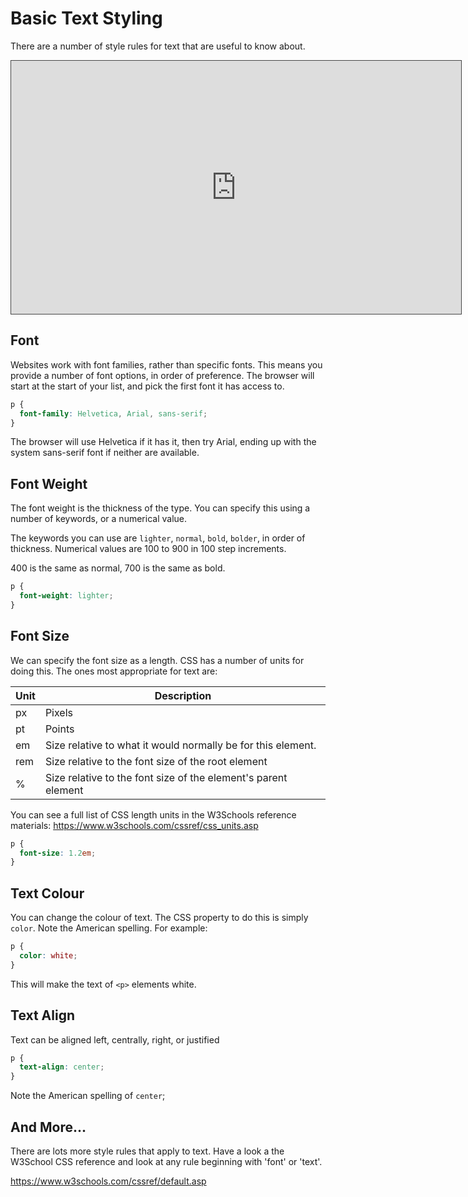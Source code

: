 # Basic Text Styling

There are a number of style rules for text that are useful to know about.

<iframe src="https://dmureplay.cloud.panopto.eu/Panopto/Pages/Embed.aspx?id=3c3f6dd8-3eea-4b00-9066-ac6001249d0e&autoplay=false&offerviewer=true&showtitle=true&showbrand=false&start=0&interactivity=all" height="405" width="720" style="border: 1px solid #464646;" allowfullscreen allow="autoplay"></iframe>

## Font

Websites work with font families, rather than specific fonts. This means you provide a number of font options, in order of preference. The browser will start at the start of your list, and pick the first font it has access to.

```CSS
p {
  font-family: Helvetica, Arial, sans-serif;
}
```

The browser will use Helvetica if it has it, then try Arial, ending up with the system sans-serif font if neither are available.

## Font Weight

The font weight is the thickness of the type. You can specify this using a number of keywords, or a numerical value.

The keywords you can use are `lighter`, `normal`, `bold`, `bolder`, in order of thickness. Numerical values are 100 to 900 in 100 step increments.

400 is the same as normal, 700 is the same as bold.

```css
p {
  font-weight: lighter;
}
```

## Font Size

We can specify the font size as a length. CSS has a number of units for doing this. The ones most appropriate for text are:

| Unit | Description                                                    |
| ---- | -------------------------------------------------------------- |
| px   | Pixels                                                         |
| pt   | Points                                                         |
| em   | Size relative to what it would normally be for this element.   |
| rem  | Size relative to the font size of the root element             |
| %    | Size relative to the font size of the element's parent element |

You can see a full list of CSS length units in the W3Schools reference materials: <https://www.w3schools.com/cssref/css_units.asp>

```CSS
p {
  font-size: 1.2em;
}
```

## Text Colour

You can change the colour of text. The CSS property to do this is simply `color`. Note the American spelling. For example:

```css
p {
  color: white;
}
```

This will make the text of `<p>` elements white.

## Text Align

Text can be aligned left, centrally, right, or justified

```CSS
p {
  text-align: center;
}
```

Note the American spelling of `center`;

## And More...

There are lots more style rules that apply to text. Have a look a the W3School CSS reference and look at any rule beginning with 'font' or 'text'.

<https://www.w3schools.com/cssref/default.asp>
